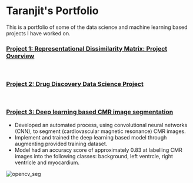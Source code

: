# Taranjit's Portfolio # 
This is a portfolio of some of the data science and machine learning based projects I have worked on.

### [Project 1: Representational Dissimilarity Matrix: Project Overview](https://github.com/Taranks7/RDM_researchproject) ### 


<br/>

### [Project 2: Drug Discovery Data Science Project](https://github.com/Taranks7/Drug-Discovery-Data-Science-Project) ### 




<br/>


### [Project 3: Deep learning based CMR image segmentation](https://github.com/Taranks7/OpenCV_segmentation) ### 
- Developed an automated process, using convolutional neural networks (CNN), to segment (cardiovascular magnetic resonance) CMR images.
- Implement and trained the deep learning based model through augmenting provided training dataset.
- Model had an accuracy score of approximately 0.83 at labelling CMR images into the following classes: background, left ventrcle, right ventricle and myocardium. 

![opencv_seg](https://user-images.githubusercontent.com/74196907/102830431-345aca80-43e1-11eb-807f-711e7d297f04.png)
